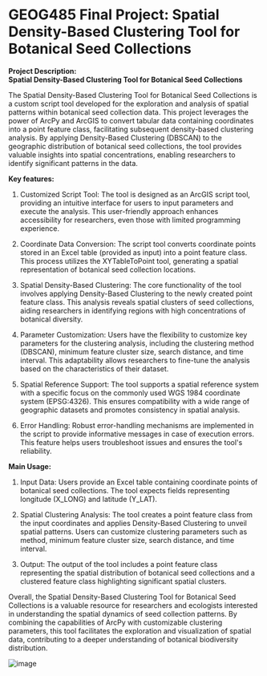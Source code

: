# GEOG485 Final Project: Spatial Density-Based Clustering Tool for Botanical Seed Collections

<b>Project Description: 
<br>Spatial Density-Based Clustering Tool for Botanical Seed Collections</b>

The Spatial Density-Based Clustering Tool for Botanical Seed Collections is a custom script tool developed for the exploration and analysis of spatial patterns within botanical seed collection data. This project leverages the power of ArcPy and ArcGIS to convert tabular data containing coordinates into a point feature class, facilitating subsequent density-based clustering analysis. By applying Density-Based Clustering (DBSCAN) to the geographic distribution of botanical seed collections, the tool provides valuable insights into spatial concentrations, enabling researchers to identify significant patterns in the data.

<b>Key features:</b>

1. Customized Script Tool: The tool is designed as an ArcGIS script tool, providing an intuitive interface for users to input parameters and execute the analysis. This user-friendly approach enhances accessibility for researchers, even those with limited programming experience.

2. Coordinate Data Conversion: The script tool converts coordinate points stored in an Excel table (provided as input) into a point feature class. This process utilizes the XYTableToPoint tool, generating a spatial representation of botanical seed collection locations.

3. Spatial Density-Based Clustering: The core functionality of the tool involves applying Density-Based Clustering to the newly created point feature class. This analysis reveals spatial clusters of seed collections, aiding researchers in identifying regions with high concentrations of botanical diversity.

4. Parameter Customization: Users have the flexibility to customize key parameters for the clustering analysis, including the clustering method (DBSCAN), minimum feature cluster size, search distance, and time interval. This adaptability allows researchers to fine-tune the analysis based on the characteristics of their dataset.

5. Spatial Reference Support: The tool supports a spatial reference system with a specific focus on the commonly used WGS 1984 coordinate system (EPSG:4326). This ensures compatibility with a wide range of geographic datasets and promotes consistency in spatial analysis.

6. Error Handling: Robust error-handling mechanisms are implemented in the script to provide informative messages in case of execution errors. This feature helps users troubleshoot issues and ensures the tool's reliability.

<b>Main Usage:</b>

1. Input Data: Users provide an Excel table containing coordinate points of botanical seed collections. The tool expects fields representing longitude (X_LONG) and latitude (Y_LAT).

2. Spatial Clustering Analysis: The tool creates a point feature class from the input coordinates and applies Density-Based Clustering to unveil spatial patterns. Users can customize clustering parameters such as method, minimum feature cluster size, search distance, and time interval.

3. Output: The output of the tool includes a point feature class representing the spatial distribution of botanical seed collections and a clustered feature class highlighting significant spatial clusters.

Overall, the Spatial Density-Based Clustering Tool for Botanical Seed Collections is a valuable resource for researchers and ecologists interested in understanding the spatial dynamics of seed collection patterns. By combining the capabilities of ArcPy with customizable clustering parameters, this tool facilitates the exploration and visualization of spatial data, contributing to a deeper understanding of botanical biodiversity distribution.

![image](https://github.com/bec-in-tech/GEOG485-Final-Project/assets/120440399/0adcbb5e-8ecf-4651-8046-0b97f412cf84)
